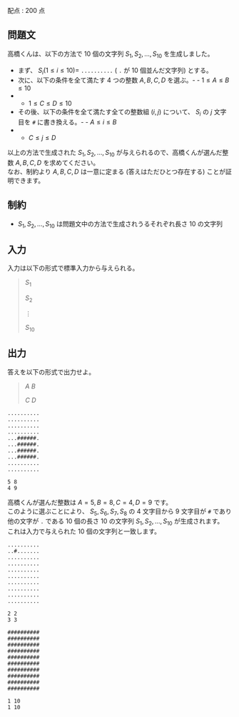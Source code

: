 配点 : $200$ 点

## 問題文

高橋くんは、以下の方法で $10$ 個の文字列 $S_1,S_2,\dots,S_{10}$ を生成しました。  

- まず、 $S_i (1 \le i \le 10)=$ `..........` ( `.` が $10$ 個並んだ文字列) とする。
- 次に、以下の条件を全て満たす $4$ つの整数 $A,B,C,D$ を選ぶ。-   - $1 \le A \le B \le 10$
-   - $1 \le C \le D \le 10$
- その後、以下の条件を全て満たす全ての整数組 $(i,j)$ について、 $S_i$ の $j$ 文字目を `#` に書き換える。-   - $A \le i \le B$
-   - $C \le j \le D$

以上の方法で生成された $S_1,S_2,\dots,S_{10}$ が与えられるので、高橋くんが選んだ整数  $A,B,C,D$ を求めてください。<br>
なお、制約より $A,B,C,D$ は一意に定まる (答えはただひとつ存在する) ことが証明できます。

## 制約

- $S_1,S_2,\dots,S_{10}$ は問題文中の方法で生成されうるそれぞれ長さ $10$ の文字列

## 入力

入力は以下の形式で標準入力から与えられる。

> $S_1$
> 
> $S_2$
> 
> $\vdots$
> 
> $S_{10}$

## 出力

答えを以下の形式で出力せよ。

> $A$ $B$
> 
> $C$ $D$

```input1
..........
..........
..........
..........
...######.
...######.
...######.
...######.
..........
..........
```

```output1
5 8
4 9
```

高橋くんが選んだ整数は $A=5,B=8,C=4,D=9$ です。<br>
このように選ぶことにより、 $S_5,S_6,S_7,S_8$ の $4$ 文字目から $9$ 文字目が `#` であり他の文字が `.` である $10$ 個の長さ $10$ の文字列 $S_1,S_2,\dots,S_{10}$ が生成されます。<br>
これは入力で与えられた $10$ 個の文字列と一致します。

```input2
..........
..#.......
..........
..........
..........
..........
..........
..........
..........
..........
```

```output2
2 2
3 3
```

```input3
##########
##########
##########
##########
##########
##########
##########
##########
##########
##########
```

```output3
1 10
1 10
```